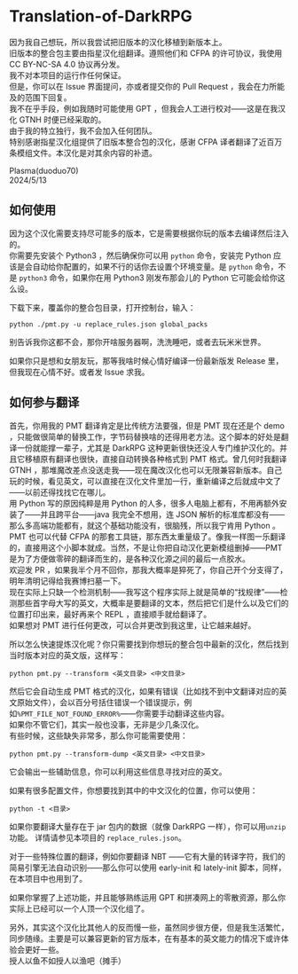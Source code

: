 # Translation-of-DarkRPG
因为我自己想玩，所以我尝试把旧版本的汉化移植到新版本上。  
旧版本的整合包主要由指星汉化组翻译。遵照他们和 CFPA 的许可协议，我使用 CC BY-NC-SA 4.0 协议再分发。  
我不对本项目的运行作任何保证。  
但是，你可以在 Issue 界面提问，亦或者提交你的 Pull Request ，我会在力所能及的范围下回复。  
我不在乎手段，例如我随时可能使用 GPT ，但我会人工进行校对——这是在我汉化 GTNH 时便已经采取的。  
由于我的特立独行，我不会加入任何团队。  
特别感谢指星汉化组提供了旧版本整合包的汉化，感谢 CFPA 译者翻译了近百万条模组文件。本汉化是对其余内容的补遗。

Plasma(duoduo70)  
2024/5/13

## 如何使用
因为这个汉化需要支持尽可能多的版本，它是需要根据你玩的版本去编译然后注入的。  
你需要先安装个 Python3 ，然后确保你可以用 `python` 命令，安装完 Python 应该是会自动给你配置的，如果不行的话你去设置个环境变量。是 `python` 命令，不是 `python3` 命令，如果你在用 Python3 刚发布那会儿的 Python 它可能会给你这么设。

下载下来，覆盖你的整合包目录，打开控制台，输入：
```
python ./pmt.py -u replace_rules.json global_packs
```

别告诉我你这都不会，那你开啥服务器啊，洗洗睡吧，或者去玩米米世界。

如果你只是想和女朋友玩，那等我啥时候心情好编译一份最新版发 Release 里，但我现在心情不好。或者发 Issue 求我。

## 如何参与翻译
首先，你用我的 PMT 翻译肯定是比传统方法要强，但是 PMT 现在还是个 demo ，只能做很简单的替换工作，字节码替换啥的还得用老方法。这个脚本的好处是翻译一份就能撑一辈子，尤其是 DarkRPG 这种更新很快还没人专门维护汉化的。并且它移植原有翻译也很快，直接自动转换各种格式到 PMT 格式。曾几何时我翻译 GTNH ，那堆魔改差点没送走我——现在魔改汉化也可以无限兼容新版本。自己玩的时候，看见英文，可以直接在汉化文件里加一行，重新编译之后就成中文了——以前还得找找它在哪儿。  
用 Python 写的原因纯粹是用 Python 的人多，很多人电脑上都有，不用再额外安装了——并且跨平台——java 我完全不想用，连 JSON 解析的标准库都没有——那么多高端功能都有，就这个基础功能没有，很脑残，所以我宁肯用 Python 。  
PMT 也可以代替 CFPA 的那套工具链，那东西太重量级了。像我一样图一乐翻译的，直接用这个小脚本就成。当然，不是让你把自动汉化更新模组删掉——PMT是为了方便做零碎的翻译而生的，是各种汉化源之间的最后一点胶水。  
欢迎发 PR ，如果我半个月不回你，那我大概率是猝死了，你自己开个分支得了，明年清明记得给我赛博扫墓一下。  
现在实际上只缺一个检测机制——我写这个程序实际上就是简单的“找规律”——检测那些首字母大写的英文，大概率是要翻译的文本，然后把它们是什么以及它们的位置打印出来，最好再来个 REPL ，直接顺手就给翻译了。  
如果想对 PMT 进行任何更改，可以合并更改到我这里，让它越来越好。

所以怎么快速提炼汉化呢？你只需要找到你想玩的整合包中最新的汉化，然后找到当时版本对应的英文版，这样写：
```
python pmt.py --transform <英文目录> <中文目录>
```
然后它会自动生成 PMT 格式的汉化，如果有错误（比如找不到中文翻译对应的英文原始文件），会以百分号括住错误一个错误提示，例如`%PMT_FILE_NOT_FOUND_ERROR%`——你需要手动翻译这些内容。  
如果你不管它们，其实一般也没事，无非是少几条汉化。  
有些时候，这些缺失非常多，那么你可能需要使用：
```
python pmt.py --transform-dump <英文目录> <中文目录>
```
它会输出一些辅助信息，你可以利用这些信息寻找对应的英文。  

如果有很多配置文件，你想要找到其中的中文汉化的位置，你可以使用：
```
python -t <目录>
```

如果你要翻译大量存在于 jar 包内的数据（就像 DarkRPG 一样），你可以用`unzip`功能。
详情请参见本项目的 `replace_rules.json`。

对于一些特殊位置的翻译，例如你要翻译 NBT ——它有大量的转译字符，我们的简易引擎无法自动识别——那么你可以使用 early-init 和 lately-init 脚本，同样，在本项目中也用到了。

如果你掌握了上述功能，并且能够熟练运用 GPT 和拼凑网上的零散资源，那么你实际上已经可以一个人顶一个汉化组了。

另外，其实这个汉化比其他人的反而慢一些，虽然同步很方便，但是我生活繁忙，同步随缘。主要是可以兼容更新的官方版本，在有基本的英文能力的情况下或许体验会更好一些。  
授人以鱼不如授人以渔吧（摊手）